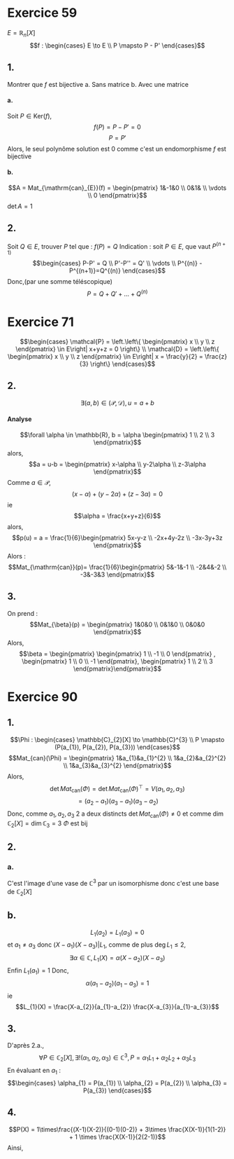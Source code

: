 # Exercice 59
$E = \mathbb{R}_{n}[X]$
$$f : \begin{cases}
E \to E \\
P \mapsto P - P'
\end{cases}$$
## 1.
Montrer que $f$ est bijective
a. Sans matrice
b. Avec une matrice

#### a.
Soit $P \in \mathrm{Ker}(f)$, 
$$f(P) = P-P' = 0$$
$$P = P'$$
Alors, le seul polynôme solution est $0$
comme c'est un endomorphisme $f$ est bijective

#### b.
$$A = Mat_{\mathrm{can}_{E}}(f) = \begin{pmatrix}
1&-1&0 \\
0&1& \\
\vdots \\
0
\end{pmatrix}$$
$\det A = 1$

## 2.
Soit $Q \in E$, trouver $P$ tel que : $f(P) = Q$
Indication : soit $P \in E$, que vaut $P^{(n+1)}$
$$\begin{cases}
P-P' = Q \\
P'-P'' = Q' \\
\vdots \\
P^{(n)} - P^{(n+1)}=Q^{(n)}
\end{cases}$$
Donc,(par une somme téléscopique)
$$P = Q+Q'+ \dots + Q^{(n)}$$

# Exercice 71
$$\begin{cases}
\mathcal{P} = \left.\left\{ \begin{pmatrix}
x \\
y \\
z
\end{pmatrix} \in E\right| x+y+z  = 0 \right\} \\
\mathcal{D} = \left.\left\{ \begin{pmatrix}
x \\
y \\
z
\end{pmatrix} \in E\right| x = \frac{y}{2} = \frac{z}{3} \right\}
\end{cases}$$
## 2.
$$\exists (a, b) \in (\mathcal{P}, \mathcal{D}), u = a + b$$
#### Analyse
$$\forall \alpha \in \mathbb{R}, b = \alpha \begin{pmatrix}
1 \\
2 \\
3
\end{pmatrix}$$
alors, 
$$a = u-b = \begin{pmatrix}
x-\alpha \\
y-2\alpha \\
z-3\alpha
\end{pmatrix}$$
Comme $a \in \mathcal{P}$, 
$$(x-\alpha) +(y-2\alpha) + (z-3\alpha) =0$$
ie 
$$\alpha = \frac{x+y+z}{6}$$
alors, 
$$p(u) = a = \frac{1}{6}\begin{pmatrix}
5x-y-z \\
-2x+4y-2z \\
-3x-3y+3z
\end{pmatrix}$$
Alors : 
$$Mat_{\mathrm{can}}(p)= \frac{1}{6}\begin{pmatrix}
5&-1&-1 \\
-2&4&-2 \\
-3&-3&3
\end{pmatrix}$$
## 3.
On prend : 
$$Mat_{\beta}(p) = \begin{pmatrix}
1&0&0 \\
0&1&0 \\
0&0&0
\end{pmatrix}$$
Alors, 
$$\beta = \begin{pmatrix}
\begin{pmatrix}
1 \\
-1 \\
0
\end{pmatrix}
, \begin{pmatrix}
1 \\
0 \\
-1
\end{pmatrix}, \begin{pmatrix}
1 \\
2 \\
3
\end{pmatrix}\end{pmatrix}$$

# Exercice 90
## 1.
$$\Phi : \begin{cases}
\mathbb{C}_{2}[X] \to \mathbb{C}^{3} \\
P \mapsto (P(a_{1}), P(a_{2}), P(a_{3}))
\end{cases}$$
$$Mat_{can}(\Phi) = \begin{pmatrix}
1&a_{1}&a_{1}^{2} \\
1&a_{2}&a_{2}^{2} \\
1&a_{3}&a_{3}^{2}
\end{pmatrix}$$
Alors, 
$$\det Mat_{\mathrm{can}}(\Phi) = \det Mat_{\mathrm{can}}(\Phi)^{\top} = V(a_{1}, a_{2}, a_{3}) $$
$$= (a_{2}-a_{1})(a_{3}-a_{1})(a_{3}-a_{2})$$
Donc, comme $a_{1}, a_{2}, a_{3}$ 2 a deux distincts $\det Mat_{\mathrm{can}}(\Phi) \neq 0$
et comme $\dim \mathbb{C}_{2}[X] = \dim \mathbb{C}_{3} = 3$
$\Phi$ est bij

## 2.
### a.
C'est l'image d'une vase de $\mathbb{C}^{3}$ par un isomorphisme donc c'est une base de $\mathbb{C}_{2}[X]$

## b.
$$L_{1}(a_{2}) = L_{1}(a_{3}) = 0$$
et $a_{1} \neq a_{3}$ donc $(X-a_{1})(X-a_{3}) | L_{1}$, comme de plus $\deg L_{1} \leq 2$, 
$$\exists \alpha \in \mathbb{C}, L_{1}(X) = \alpha(X-a_{2})(X-a_{3})$$
Enfin $L_{1}(a_{1}) = 1$
Donc,
$$\alpha(a_{1}-a_{2})(a_{1}-a_{3}) = 1$$
ie
$$L_{1}(X) = \frac{X-a_{2}}{a_{1}-a_{2}} \frac{X-a_{3}}{a_{1}-a_{3}}$$

## 3.
D'après 2.a.,
$$\forall P \in \mathbb{C}_{2}[X], \exists ! (\alpha_{1}, \alpha_{2}, \alpha_{3}) \in \mathbb{C}^{3}, P = \alpha_{1}L_{1}+ \alpha_{2}L_{2}+\alpha_{3}L_{3}$$
En évaluant en $a_{1}$ : 
$$\begin{cases}
\alpha_{1} = P(a_{1}) \\
\alpha_{2} = P(a_{2}) \\
\alpha_{3} = P(a_{3})
\end{cases}$$

## 4.
$$P(X) = 1\times\frac{(X-1)(X-2)}{(0-1)(0-2)} + 3\times \frac{X(X-1)}{1(1-2)} + 1 \times \frac{X(X-1)}{2(2-1)}$$
Ainsi, 


